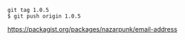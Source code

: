 ```shell
git tag 1.0.5
$ git push origin 1.0.5
```

https://packagist.org/packages/nazarpunk/email-address
